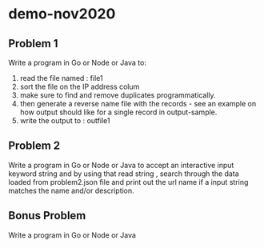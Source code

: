 # demo-nov2020

## Problem 1

Write a program in Go or Node or Java to:
1. read the file named : file1
2. sort the file on the IP address colum
3. make sure to find and remove duplicates programmatically.
4. then generate a reverse name file with the records - see an example on how output should like for a single record in output-sample.
5. write the output to : outfile1

## Problem 2

Write a program in Go or Node or Java
to accept an interactive input keyword string and by using that read string , search through the data loaded from 
problem2.json file
and print out the url name if a input string matches the name and/or description.


## Bonus Problem 

Write a program in Go or Node or Java
